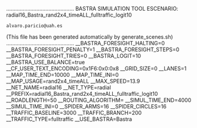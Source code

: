 .............................................
    BASTRA SIMULATION TOOL
    ESCENARIO: radial16_Bastra_rand2x4_timeALL_fulltraffic_logit10

    alvaro.paricio@uah.es
(This file has been generated automatically by generate_scenes.sh)
.............................................
__BASTRA_FORESIGHT_HALTING=0
__BASTRA_FORESIGHT_PENALTY=1
__BASTRA_FORESIGHT_STEPS=0
__BASTRA_FORESIGHT_TRIES=0
__BASTRA_LOGIT=10
__BASTRA_USE_BALANCE=true
__CF_USER_TEXT_ENCODING=0x1F6:0x0:0x8
__GRID_SIZE=0
__LANES=1
__MAP_TIME_END=10000
__MAP_TIME_INI=0
__MAP_USAGE=rand2x4_timeALL
__MAX_SPEED=13.9
__NET_NAME=radial16
__NET_TYPE=radial
__PREFIX=radial16_Bastra_rand2x4_timeALL_fulltraffic_logit10
__ROADLENGTH=50
__ROUTING_ALGORITHM=
__SIMUL_TIME_END=4000
__SIMUL_TIME_INI=0
__SPIDER_ARMS=16
__SPIDER_CIRCLES=16
__TRAFFIC_BASELINE=3000
__TRAFFIC_BRANCH=200
__TRAFFIC_TYPE=fulltraffic
__USE_BASTRA=Bastra
